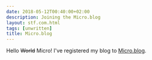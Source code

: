 ```yaml
---
date: 2018-05-12T00:40:00+02:00
description: Joining the Micro.blog
layout: stf.com.html
tags: [unwritten]
title: Micro.blog
---
```


Hello ~~World~~ Micro! I've registered my blog to [Micro.blog](https://micro.blog).




